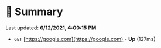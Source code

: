 # 📖 Summary
Last updated: **6/12/2021, 4:00:15 PM**

- `GET` [https://google.com](https://google.com) - **Up** (127ms)
